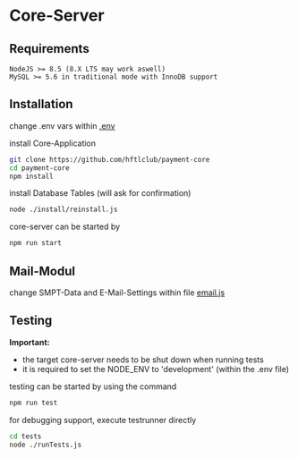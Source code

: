 # Core-Server

## Requirements
```
NodeJS >= 8.5 (8.X LTS may work aswell)
MySQL >= 5.6 in traditional mode with InnoDB support
```

## Installation
change .env vars within [.env](.env)

install Core-Application 
```bash
git clone https://github.com/hftlclub/payment-core
cd payment-core
npm install
```

install Database Tables (will ask for confirmation)
```bash
node ./install/reinstall.js
```

core-server can be started by
```bash
npm run start
```

## Mail-Modul
change SMPT-Data and E-Mail-Settings
within file [email.js](/Core/lib/email.js)


## Testing
**Important:** 
* the target core-server needs to be shut down when running tests
* it is required to set the NODE_ENV to 'development' (within the .env file)

testing can be started by using the command
```bash
npm run test
```
for debugging support, execute testrunner directly
```bash
cd tests
node ./runTests.js
```
